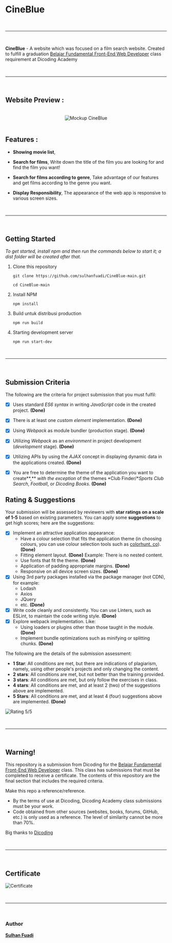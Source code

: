 # CineBlue

<br clear="both">

---

<br clear="both">

**CineBlue** -  A website which was focused on a film search website. Created to fulfill a graduation [Belajar Fundamental Front-End Web Developer](https://www.dicoding.com/academies/163) class requirement at Dicoding Academy

<br clear="both">


---

<br clear="both">

## Website Preview :

<br clear="both">

<div align="center">
<img src="./assets/mockup-cineblue.png"
     alt="Mockup CineBlue"
     >
</div>

<br clear="both">

## Features :

* **Showing movie list**,

* **Search for films**,
Write down the title of the film you are looking for and find the film you want!

* **Search for films according to genre**,
Take advantage of our features and get films according to the genre you want.

* **Display Responsibility**,
The appearance of the web app is responsive to various screen sizes.

<br clear="both">

---

<br clear="both">

## Getting Started

*To get started, install npm and then run the commands below to start it; a dist folder will be created after that.*

1. Clone this repository
   
   `git clone https://github.com/sulhanfuadi/CineBlue-main.git`

    `cd CineBlue-main`
   
2. Install NPM
   
   `npm install`

3. Build untuk distribusi production

   `npm run build`
   
4. Starting development server

   `npm run start-dev`

<br clear="both">

---

<br clear="both">

## Submission Criteria

The following are the criteria for project submission that you must fulfil:

- [x] Uses standard *ES6 syntax* in writing *JavaScript* code in the created project. **(Done)**

- [x] There is at least one *custom element* implementation. **(Done)**

- [x] Using *Webpack* as module bundler (production stage). **(Done)**

- [x] Utilizing *Webpack* as an *environment* in project development (*development* stage). **(Done)**

- [x] Utilizing APIs by using the *AJAX* concept in displaying dynamic data in the applications created. **(Done)**

- [x] You are free to determine the theme of the application you want to create**,** *with the exception* of the themes *Club Finder/**Sports Club Search*, *Football*, or *Dicoding Books*. **(Done)**

  

## Rating & Suggestions

Your submission will be assessed by reviewers with **star ratings on a scale of 1-5** based on existing parameters. You can apply some **suggestions** to get high scores; here are the suggestions:

- [x] Implement an attractive application appearance:
   - Have a colour selection that fits the application theme (in choosing colours, you can use colour selection tools such as [colorhunt. co](http://colorhunt.co/)). **(Done)**
   - Fitting element layout. **(Done)**
     Example: There is no nested content.
   - Use fonts that fit the theme. **(Done)**
   - Application of padding appropriate margins. **(Done)**
   - Responsive on all device screen sizes. **(Done)**
- [x] Using 3rd party packages installed via the package manager (not CDN), for example:
   - Lodash
   - Axios
   - JQuery 
   - etc. **(Done)**
- [x] Write code cleanly and consistently. You can use Linters, such as ESLint, to maintain the code writing style. **(Done)**
- [x] Explore webpack implementation. Like:
   - Using loaders or plugins other than those taught in the module. **(Done)**
   - Implement bundle optimizations such as minifying or splitting chunks. **(Done)**

The following are the details of the submission assessment:

- **1 Star**: All conditions are met, but there are indications of plagiarism, namely, using other people's projects and only changing the content.
- **2 stars**: All conditions are met, but not better than the training provided.
- **3 stars**: All conditions are met, but only follow the exercises in class.
- **4 stars**: All conditions are met, and at least 2 (two) of the suggestions above are implemented.
- **5 Stars**: All conditions are met, and at least 4 (four) suggestions above are implemented. **(Done)**

<img src="./assets/screenshot-rating.png"
     alt="Rating 5/5"
     >

<br clear="both">

---

<br clear="both">

## Warning!

This repository is a submission from Dicoding for the [Belajar Fundamental Front-End Web Developer](https://www.dicoding.com/academies/163) class. This class has submissions that must be completed to receive a certificate. The contents of this repository are the final section that includes the required criteria.

Make this repo a reference/reference.
- By the terms of use at Dicoding, Dicoding Academy class submissions must be your work.
- Code obtained from other sources (websites, books, forums, GitHub, etc.) is only used as a reference. The level of similarity cannot be more than 70%.

Big thanks to [Dicoding](https://www.dicoding.com/)

<br clear="both">

---

<br clear="both">

## Certificate
<img src="./assets/certificate.jpg"
     alt="Certificate"
     >

<br clear="both">

---

<br clear="both">

### Author
<strong>[Sulhan Fuadi](https://github.com/sulhanfuadi)</strong>